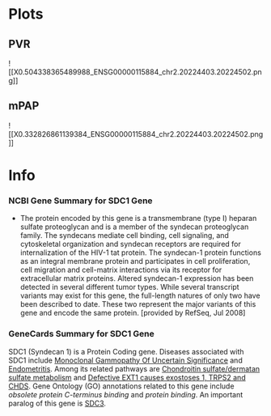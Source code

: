 # Plots
## PVR
![[X0.504338365489988_ENSG00000115884_chr2.20224403.20224502.png]]
## mPAP
![[X0.332826861139384_ENSG00000115884_chr2.20224403.20224502.png]]

# Info
### NCBI Gene Summary for SDC1 Gene

[](https://www.ncbi.nlm.nih.gov/gene/6382)

- The protein encoded by this gene is a transmembrane (type I) heparan sulfate proteoglycan and is a member of the syndecan proteoglycan family. The syndecans mediate cell binding, cell signaling, and cytoskeletal organization and syndecan receptors are required for internalization of the HIV-1 tat protein. The syndecan-1 protein functions as an integral membrane protein and participates in cell proliferation, cell migration and cell-matrix interactions via its receptor for extracellular matrix proteins. Altered syndecan-1 expression has been detected in several different tumor types. While several transcript variants may exist for this gene, the full-length natures of only two have been described to date. These two represent the major variants of this gene and encode the same protein. [provided by RefSeq, Jul 2008]
    

### GeneCards Summary for SDC1 Gene

SDC1 (Syndecan 1) is a Protein Coding gene. Diseases associated with SDC1 include [Monoclonal Gammopathy Of Uncertain Significance](http://www.malacards.org/card/monoclonal_gammopathy_of_uncertain_significance "See Monoclonal Gammopathy Of Uncertain Significance at MalaCards") and [Endometritis](http://www.malacards.org/card/endometritis "See Endometritis at MalaCards"). Among its related pathways are [Chondroitin sulfate/dermatan sulfate metabolism](https://pathcards.genecards.org/card/chondroitin_sulfatedermatan_sulfate_metabolism "See Chondroitin sulfate/dermatan sulfate metabolism at Pathcards") and [Defective EXT1 causes exostoses 1, TRPS2 and CHDS](https://pathcards.genecards.org/card/defective_ext1_causes_exostoses_1_trps2_and_chds "See Defective EXT1 causes exostoses 1, TRPS2 and CHDS at Pathcards"). Gene Ontology (GO) annotations related to this gene include _obsolete protein C-terminus binding_ and _protein binding_. An important paralog of this gene is [SDC3](https://www.genecards.org/cgi-bin/carddisp.pl?gene=SDC3).